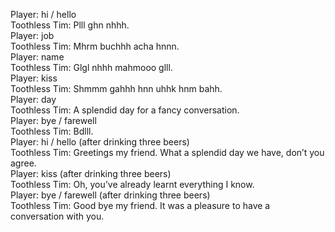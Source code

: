 Player: hi / hello  
Toothless Tim: Plll ghn nhhh.  
Player: job  
Toothless Tim: Mhrm buchhh acha hnnn.  
Player: name  
Toothless Tim: Glgl nhhh mahmooo glll.  
Player: kiss  
Toothless Tim: Shmmm gahhh hnn uhhk hnm bahh.  
Player: day  
Toothless Tim: A splendid day for a fancy conversation.  
Player: bye / farewell  
Toothless Tim: Bdlll.  
Player: hi / hello (after drinking three beers)  
Toothless Tim: Greetings my friend. What a splendid day we have, don’t you agree.  
Player: kiss (after drinking three beers)  
Toothless Tim: Oh, you’ve already learnt everything I know.  
Player: bye / farewell (after drinking three beers)  
Toothless Tim: Good bye my friend. It was a pleasure to have a conversation with you.  
